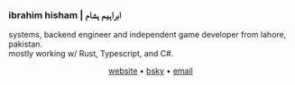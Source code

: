 ### ibrahim hisham | ابراہیم ہشام

systems, backend engineer and independent game developer from lahore, pakistan.  
mostly working w/ Rust, Typescript, and C#.

<p align="center">
<a href="https://ibra.pk">website</a> • <a href="https://bsky.app/profile/ibrhm.bsky.social">bsky</a> • <a href="mailto:ibrahim.hisham@proton.me">email</a>
</p>
